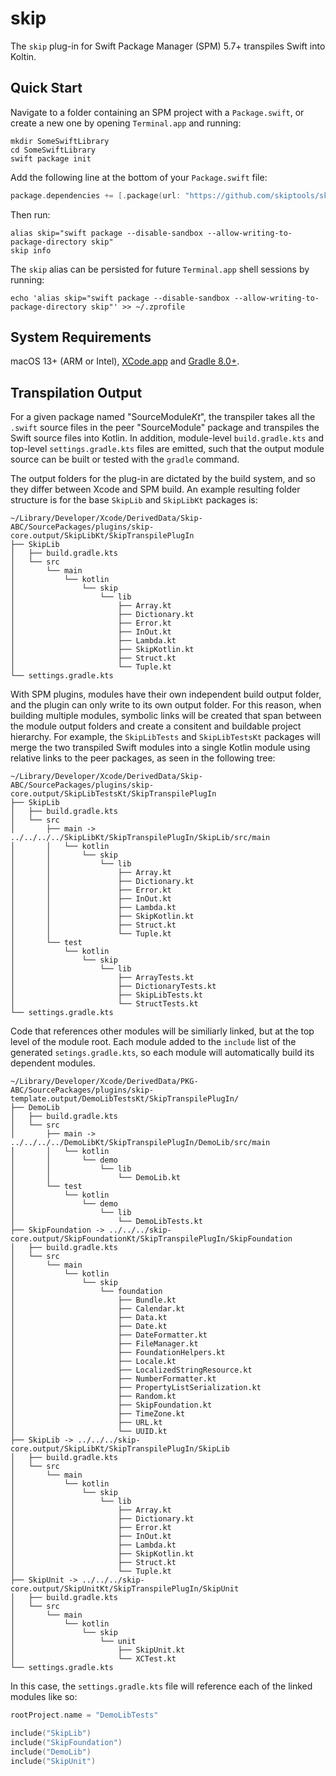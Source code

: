 # skip

The `skip` plug-in for Swift Package Manager (SPM) 5.7+ transpiles Swift into Koltin.

## Quick Start

Navigate to a folder containing an SPM project with a `Package.swift`,
or create a new one by opening `Terminal.app` and running:

```shell
mkdir SomeSwiftLibrary
cd SomeSwiftLibrary
swift package init
```


Add the following line at the bottom of your `Package.swift` file:

```swift
package.dependencies += [.package(url: "https://github.com/skiptools/skip.git", from: "0.2.3")]
```

Then run:

```shell
alias skip="swift package --disable-sandbox --allow-writing-to-package-directory skip"
skip info
```

The `skip` alias can be persisted for future `Terminal.app` shell sessions by running:

```shell
echo 'alias skip="swift package --disable-sandbox --allow-writing-to-package-directory skip"' >> ~/.zprofile
```


## System Requirements

macOS 13+ (ARM or Intel), [XCode.app](https://developer.apple.com/xcode/) and [Gradle 8.0+](https://gradle.org/install).


## Transpilation Output

For a given package named "SourceModule*Kt*", the transpiler takes all the `.swift` source files in the peer "SourceModule" package and transpiles the Swift source files into Kotlin. In addition, module-level `build.gradle.kts` and top-level `settings.gradle.kts` files are emitted, such that the output module source can be built or tested with the `gradle` command.

The output folders for the plug-in are dictated by the build system, and so they differ between Xcode and SPM build. An example resulting folder structure is for the base `SkipLib` and `SkipLibKt` packages is:

```
~/Library/Developer/Xcode/DerivedData/Skip-ABC/SourcePackages/plugins/skip-core.output/SkipLibKt/SkipTranspilePlugIn
├── SkipLib
│   ├── build.gradle.kts
│   └── src
│       └── main
│           └── kotlin
│               └── skip
│                   └── lib
│                       ├── Array.kt
│                       ├── Dictionary.kt
│                       ├── Error.kt
│                       ├── InOut.kt
│                       ├── Lambda.kt
│                       ├── SkipKotlin.kt
│                       ├── Struct.kt
│                       └── Tuple.kt
└── settings.gradle.kts

```

With SPM plugins, modules have their own independent build output folder, and the plugin can only write to its own output folder. For this reason, when building multiple modules, symbolic links will be created that span between the module output folders and create a consitent and buildable project hierarchy. For example, the `SkipLibTests` and `SkipLibTestsKt` packages will merge the two transpiled Swift modules into a single Kotlin module using relative links to the peer packages, as seen in the following tree:

```
~/Library/Developer/Xcode/DerivedData/Skip-ABC/SourcePackages/plugins/skip-core.output/SkipLibTestsKt/SkipTranspilePlugIn
├── SkipLib
│   ├── build.gradle.kts
│   └── src
│       ├── main -> ../../../../SkipLibKt/SkipTranspilePlugIn/SkipLib/src/main
│       │   └── kotlin
│       │       └── skip
│       │           └── lib
│       │               ├── Array.kt
│       │               ├── Dictionary.kt
│       │               ├── Error.kt
│       │               ├── InOut.kt
│       │               ├── Lambda.kt
│       │               ├── SkipKotlin.kt
│       │               ├── Struct.kt
│       │               └── Tuple.kt
│       └── test
│           └── kotlin
│               └── skip
│                   └── lib
│                       ├── ArrayTests.kt
│                       ├── DictionaryTests.kt
│                       ├── SkipLibTests.kt
│                       └── StructTests.kt
└── settings.gradle.kts
```


Code that references other modules will be similiarly linked, but at the top level of the module root. Each module added to the `include` list of the generated `setings.gradle.kts`, so each module will automatically build its dependent modules.

```
~/Library/Developer/Xcode/DerivedData/PKG-ABC/SourcePackages/plugins/skip-template.output/DemoLibTestsKt/SkipTranspilePlugIn/
├── DemoLib
│   ├── build.gradle.kts
│   └── src
│       ├── main -> ../../../../DemoLibKt/SkipTranspilePlugIn/DemoLib/src/main
│       │   └── kotlin
│       │       └── demo
│       │           └── lib
│       │               └── DemoLib.kt
│       └── test
│           └── kotlin
│               └── demo
│                   └── lib
│                       └── DemoLibTests.kt
├── SkipFoundation -> ../../../skip-core.output/SkipFoundationKt/SkipTranspilePlugIn/SkipFoundation
│   ├── build.gradle.kts
│   └── src
│       └── main
│           └── kotlin
│               └── skip
│                   └── foundation
│                       ├── Bundle.kt
│                       ├── Calendar.kt
│                       ├── Data.kt
│                       ├── Date.kt
│                       ├── DateFormatter.kt
│                       ├── FileManager.kt
│                       ├── FoundationHelpers.kt
│                       ├── Locale.kt
│                       ├── LocalizedStringResource.kt
│                       ├── NumberFormatter.kt
│                       ├── PropertyListSerialization.kt
│                       ├── Random.kt
│                       ├── SkipFoundation.kt
│                       ├── TimeZone.kt
│                       ├── URL.kt
│                       └── UUID.kt
├── SkipLib -> ../../../skip-core.output/SkipLibKt/SkipTranspilePlugIn/SkipLib
│   ├── build.gradle.kts
│   └── src
│       └── main
│           └── kotlin
│               └── skip
│                   └── lib
│                       ├── Array.kt
│                       ├── Dictionary.kt
│                       ├── Error.kt
│                       ├── InOut.kt
│                       ├── Lambda.kt
│                       ├── SkipKotlin.kt
│                       ├── Struct.kt
│                       └── Tuple.kt
├── SkipUnit -> ../../../skip-core.output/SkipUnitKt/SkipTranspilePlugIn/SkipUnit
│   ├── build.gradle.kts
│   └── src
│       └── main
│           └── kotlin
│               └── skip
│                   └── unit
│                       ├── SkipUnit.kt
│                       └── XCTest.kt
└── settings.gradle.kts
```

In this case, the `settings.gradle.kts` file will reference each of the linked modules like so:

```kotlin
rootProject.name = "DemoLibTests"

include("SkipLib")
include("SkipFoundation")
include("DemoLib")
include("SkipUnit")
```

